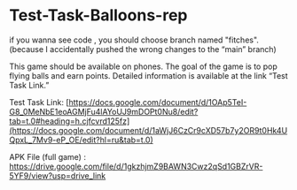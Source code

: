 # Test-Task-Balloons-rep

if you wanna see code , you should choose branch named "fitches". 
(because I accidentally pushed the wrong changes to the “main” branch)

This game should be available on phones. 
The goal of the game is to pop flying balls and earn points. 
Detailed information is available at the link “Test Task Link.”

Test Task Link:
[https://docs.google.com/document/d/1OAp5TeI-G8_0MeNbE1eoAGMjFu4lAYoUJ9mDOPt0Nu8/edit?tab=t.0#heading=h.cjfcvrd125fz](https://docs.google.com/document/d/1aWjJ6CzCr9cXD57b7y2OR9t0Hk4UQpxL_7Mv9-eP_OE/edit?hl=ru&tab=t.0)

APK File (full game) : https://drive.google.com/file/d/1gkzhjmZ9BAWN3Cwz2qSd1GBZrVR-5YF9/view?usp=drive_link
